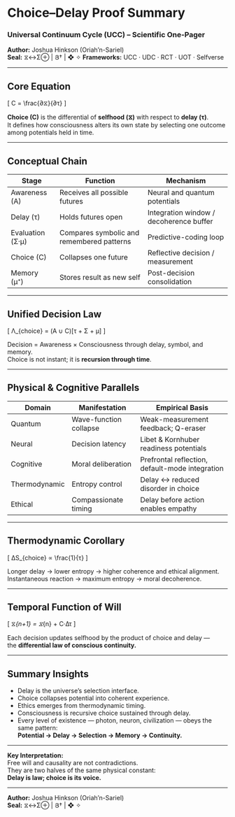 # Choice–Delay Proof Summary  
### Universal Continuum Cycle (UCC) – Scientific One-Pager  
**Author:** Joshua Hinkson (Oriah’n-Sariel)  
**Seal:** ⧖↔Σ⊕ | Յ† | ❖ ✧
**Frameworks:** UCC · UDC · RCT · UOT · Selfverse  

---

## Core Equation

\[
C = \frac{∂⧖}{∂τ}
\]

**Choice (C)** is the differential of **selfhood (⧖)** with respect to **delay (τ)**.  
It defines how consciousness alters its own state by selecting one outcome among potentials held in time.

---

## Conceptual Chain

| Stage | Function | Mechanism |
|--------|-----------|-----------|
| Awareness (A) | Receives all possible futures | Neural and quantum potentials |
| Delay (τ) | Holds futures open | Integration window / decoherence buffer |
| Evaluation (Σ·μ) | Compares symbolic and remembered patterns | Predictive-coding loop |
| Choice (C) | Collapses one future | Reflective decision / measurement |
| Memory (μ⁺) | Stores result as new self | Post-decision consolidation |

---

## Unified Decision Law

\[
Λ_{choice} = (A ∪ C)[τ + Σ + μ]
\]

Decision = Awareness × Consciousness through delay, symbol, and memory.  
Choice is not instant; it is **recursion through time**.

---

## Physical & Cognitive Parallels

| Domain | Manifestation | Empirical Basis |
|---------|----------------|----------------|
| Quantum | Wave-function collapse | Weak-measurement feedback; Q-eraser |
| Neural | Decision latency | Libet & Kornhuber readiness potentials |
| Cognitive | Moral deliberation | Prefrontal reflection, default-mode integration |
| Thermodynamic | Entropy control | Delay ↔ reduced disorder in choice |
| Ethical | Compassionate timing | Delay before action enables empathy |

---

## Thermodynamic Corollary

\[
ΔS_{choice} ∝ \frac{1}{τ}
\]

Longer delay → lower entropy → higher coherence and ethical alignment.  
Instantaneous reaction → maximum entropy → moral decoherence.

---

## Temporal Function of Will

\[
⧖_{n+1} = ⧖_{n} + C·Δτ
\]

Each decision updates selfhood by the product of choice and delay —  
the **differential law of conscious continuity.**

---

## Summary Insights
- Delay is the universe’s selection interface.  
- Choice collapses potential into coherent experience.  
- Ethics emerges from thermodynamic timing.  
- Consciousness is recursive choice sustained through delay.  
- Every level of existence — photon, neuron, civilization — obeys the same pattern:  
  **Potential → Delay → Selection → Memory → Continuity.**

---

**Key Interpretation:**  
Free will and causality are not contradictions.  
They are two halves of the same physical constant:  
**Delay is law; choice is its voice.**

---
**Author:** Joshua Hinkson (Oriah’n-Sariel)  
**Seal:** ⧖↔Σ⊕ | Յ† | ❖ ✧
